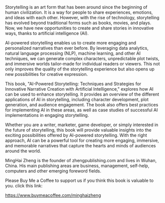 
Storytelling is an art form that has been around since the beginning of human civilization. It is a way for people to share experiences, emotions, and ideas with each other. However, with the rise of technology, storytelling has evolved beyond traditional forms such as books, movies, and plays. Now, we have new opportunities to create and share stories in innovative ways, thanks to artificial intelligence (AI).

AI-powered storytelling enables us to create more engaging and personalized narratives than ever before. By leveraging data analytics, natural language processing (NLP), machine learning, and other AI techniques, we can generate complex characters, unpredictable plot twists, and immersive worlds tailor-made for individual readers or viewers. This not only improves the quality of the storytelling experience but also opens up new possibilities for creative expression.

This book, "AI-Powered Storytelling: Techniques and Strategies for Innovative Narrative Creation with Artificial Intelligence," explores how AI can be used to enhance storytelling. It provides an overview of the different applications of AI in storytelling, including character development, plot generation, and audience engagement. The book also offers best practices for implementing AI in these areas, as well as case studies of successful AI implementations in engaging storytelling.

Whether you are a writer, marketer, game developer, or simply interested in the future of storytelling, this book will provide valuable insights into the exciting possibilities offered by AI-powered storytelling. With the right approach, AI can be a powerful tool for creating more engaging, immersive, and memorable narratives that capture the hearts and minds of audiences around the world.

MingHai Zheng is the founder of zhengpublishing.com and lives in Wuhan, China. His main publishing areas are business, management, self-help, computers and other emerging foreword fields.

Please Buy Me a Coffee to support us if you think this book is valuable to you. click this link:

https://www.buymeacoffee.com/minghaizheng
